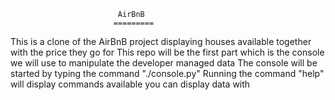                             AirBnB
                           =========

This is a clone of the AirBnB project displaying houses available together with the price they go for
This repo will be the first part which is the console we will use to manipulate the developer managed data
The console will be started by typing the command "./console.py"
Running the command "help" will display commands available you can display data with
